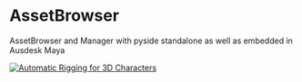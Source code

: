 # AssetBrowser
AssetBrowser and Manager with pyside standalone as well as embedded in Ausdesk Maya 


[![Automatic Rigging for 3D Characters](http://i.imgur.com/eRUdEWE.png)](https://vimeo.com/232032150 "Automatic Rigging for 3D Characters in process - Click to Watch!")
